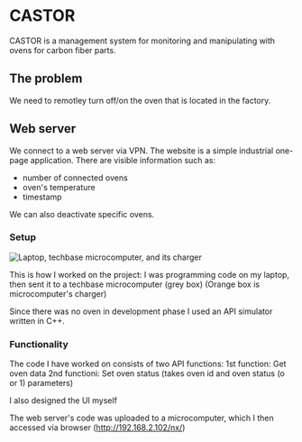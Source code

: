 # CASTOR

CASTOR is a management system for monitoring and manipulating with ovens for carbon fiber parts.

## The problem

We need to remotley turn off/on the oven that is located in the factory.

## Web server

We connect to a web server via VPN. The website is a simple industrial one-page application.
There are visible information such as:
- number of connected ovens
- oven's temperature
- timestamp

We can also deactivate specific ovens.

### Setup

![Laptop, techbase microcomputer, and its charger](./images/CastorSetup.png)

This is how I worked on the project: I was programming code on my laptop, then sent it to a techbase microcomputer (grey box)
(Orange box is microcomputer's charger)

Since there was no oven in development phase I used an API simulator written in C++.

### Functionality

The code I have worked on consists of two API functions:
1st function: Get oven data
2nd functioni: Set oven status (takes oven id and oven status (o or 1) parameters)

I also designed the UI myself

The web server's code was uploaded to a microcomputer, which I then accessed via browser (http://192.168.2.102/nx/)
